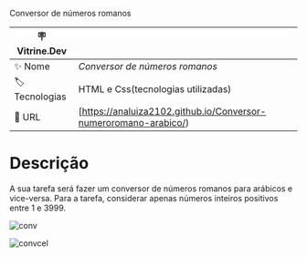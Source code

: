 Conversor de números romanos

| :placard: Vitrine.Dev |     |
| -------------  | --- |
| :sparkles: Nome        | *Conversor de números romanos*
| :label: Tecnologias | HTML e Css(tecnologias utilizadas)
| :rocket: URL         |[https://analuiza2102.github.io/Conversor-numeroromano-arabico/)





# Descrição

A sua tarefa será fazer um conversor de números romanos para arábicos e vice-versa.
Para a tarefa, considerar apenas números inteiros positivos entre 1 e 3999.




![conv](https://github.com/analuiza2102/Port-lioAna-Luiza/assets/103043108/9af9ea79-302a-4e45-ad23-399dc91ea8e4)




![convcel](https://github.com/analuiza2102/Port-lioAna-Luiza/assets/103043108/d9aba5d2-819b-4383-8d59-913f5f341e2f)


